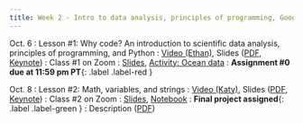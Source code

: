 ```yaml
---
title: Week 2 - Intro to data analysis, principles of programming, Google Colab notebooks, variables, mathematical operations, strings
---
```


Oct. 6
: Lesson #1: Why code? An introduction to scientific data analysis, principles of programming, and Python
  : [Video (Ethan)](#), Slides ([PDF](/OCEAN_215/materials/lessons/lesson_1.pdf), [Keynote](/OCEAN_215/materials/lessons/lesson_1.key))
: Class #1 on Zoom
  : [Slides](#), [Activity: Ocean data](#)
: **Assignment #0 due at 11:59 pm PT**{: .label .label-red }

Oct. 8
: Lesson #2: Math, variables, and strings
  : [Video (Katy)](#), Slides ([PDF](/OCEAN_215/materials/lessons/lesson_2.pdf), [Keynote](/OCEAN_215/materials/lessons/lesson_2.key))
: Class #2 on Zoom
  : [Slides](#), [Notebook](#)
: **Final project assigned**{: .label .label-green }
  : Description ([PDF](/OCEAN_215/materials/assignments/final_project.pdf))
